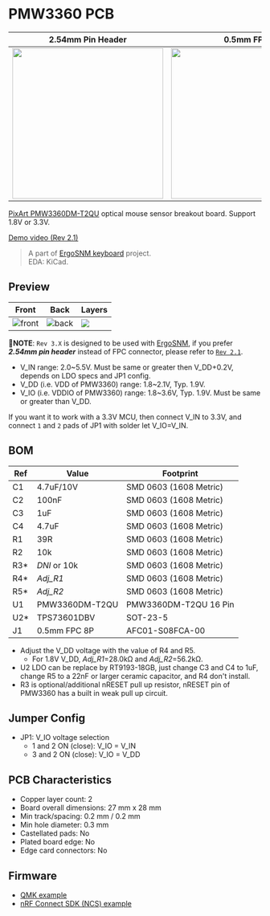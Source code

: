 # PMW3360 PCB

|2.54mm Pin Header|0.5mm FPC|
|-|-|
|<a href="https://i.imgur.com/dnOzjEC.jpg"><img src="https://i.imgur.com/dnOzjEC.jpg" width="300"></a>|<a href="https://i.imgur.com/n6hp9wy.jpg"><img src="https://i.imgur.com/n6hp9wy.jpg" width="300"></a>|

[PixArt PMW3360DM-T2QU](https://www.pixart.com/products-detail/10/PMW3360DM-T2QU) optical mouse sensor breakout board. Support 1.8V or 3.3V.

[Demo video (Rev 2.1)](https://youtu.be/orrze81mV_8?t=312)

> A part of [ErgoSNM keyboard](https://github.com/ziteh/ergo-snm-keyboard) project.  
> EDA: KiCad.

## Preview

| Front                                     | Back                                     | Layers                               |
| ----------------------------------------- | ---------------------------------------- | ------------------------------------ |
| ![front](https://i.imgur.com/OyAF7rm.jpg) | ![back](https://i.imgur.com/2qvz6Kv.jpg) | ![](https://i.imgur.com/r5hJnPY.jpg) |

🚩**NOTE**: `Rev 3.X` is designed to be used with [ErgoSNM](https://github.com/ziteh/ergo-snm-keyboard/releases/tag/v2.0.0), if you prefer ***2.54mm pin header*** instead of FPC connector, please refer to [`Rev 2.1`](https://github.com/ziteh/pmw3360-pcb/releases/tag/v2.1.0).

- V_IN range: 2.0\~5.5V. Must be same or greater then V_DD+0.2V, depends on LDO specs and JP1 config.
- V_DD (i.e. VDD of PMW3360) range: 1.8\~2.1V, Typ. 1.9V.
- V_IO (i.e. VDDIO of PMW3360) range: 1.8\~3.6V, Typ. 1.9V. Must be same or greater than V_DD.

If you want it to work with a 3.3V MCU, then connect V_IN to 3.3V, and connect `1` and `2` pads of JP1 with solder let V_IO=V_IN.

## BOM

| Ref    | Value           | Footprint              |
| ------ | --------------- | ---------------------- |
| C1     | 4.7uF/10V       | SMD 0603 (1608 Metric) |
| C2     | 100nF           | SMD 0603 (1608 Metric) |
| C3     | 1uF             | SMD 0603 (1608 Metric) |
| C4     | 4.7uF           | SMD 0603 (1608 Metric) |
| R1     | 39R             | SMD 0603 (1608 Metric) |
| R2     | 10k             | SMD 0603 (1608 Metric) |
| R3\*   | *DNI* or 10k    | SMD 0603 (1608 Metric) |
| R4\*   | *Adj_R1*        | SMD 0603 (1608 Metric) |
| R5\*   | *Adj_R2*        | SMD 0603 (1608 Metric) |
| U1     | PMW3360DM-T2QU  | PMW3360DM-T2QU 16 Pin  |
| U2\*   | TPS73601DBV     | SOT-23-5               |
| J1     | 0.5mm FPC 8P    | AFC01-S08FCA-00        |

- Adjust the V_DD voltage with the value of R4 and R5.
  - For 1.8V V_DD, *Adj_R1*=28.0kΩ and *Adj_R2*=56.2kΩ.
- U2 LDO can be replace by RT9193-18GB, just change C3 and C4 to 1uF, change R5 to a 22nF or larger ceramic capacitor, and R4 don't install.
- R3 is optional/additional nRESET pull up resistor, nRESET pin of PMW3360 has a built in weak pull up circuit.

## Jumper Config

- JP1: V_IO voltage selection
  - 1 and 2 ON (close): V_IO = V_IN
  - 3 and 2 ON (close): V_IO = V_DD

## PCB Characteristics
- Copper layer count: 2
- Board overall dimensions: 27 mm x 28 mm
- Min track/spacing: 0.2 mm / 0.2 mm
- Min hole diameter: 0.3 mm
- Castellated pads: No
- Plated board edge: No
- Edge card connectors: No
  
## Firmware

- [QMK example](https://github.com/ziteh/ergo-snm-keyboard-qmk/tree/main/qmk/pmw3360_test)
- [nRF Connect SDK (NCS) example](https://github.com/ziteh/ergo-snm-keyboard-qmk/tree/main/nrf/pmw3360)
